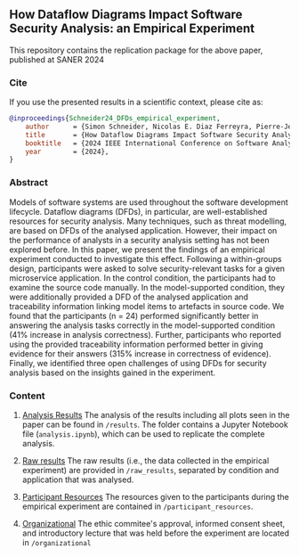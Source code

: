 ## How Dataflow Diagrams Impact Software Security Analysis: an Empirical Experiment
This repository contains the replication package for the above paper, published at SANER 2024


### Cite
If you use the presented results in a scientific context, please cite as:

```bibtex
@inproceedings{Schneider24_DFDs_empirical_experiment,
    author      = {Simon Schneider, Nicolas E. Diaz Ferreyra, Pierre-Jean Queval, Georg Simhandl, Uwe Zdun, Riccardo Scandariato},
    title       = {How Dataflow Diagrams Impact Software Security Analysis: an Empirical Experiment},
    booktitle   = {2024 IEEE International Conference on Software Analysis, Evolution and Reengineering (SANER)}, 
    year        = {2024},
}
```


### Abstract 
Models of software systems are used throughout the software development lifecycle. Dataflow diagrams (DFDs), in particular, are well-established resources for security analysis. Many techniques, such as threat modelling, are based on DFDs of the analysed application. However, their impact on the performance of analysts in a security analysis setting has not been explored before. In this paper, we present the findings of an empirical experiment conducted to investigate this effect. Following a within-groups design, participants were asked to solve security-relevant tasks for a given microservice application. In the control condition, the participants had to examine the source code manually. In the model-supported condition, they were additionally provided a DFD of the analysed application and traceability information linking model items to artefacts in source code. We found that the participants (n = 24) performed significantly better in answering the analysis tasks correctly in the model-supported condition (41% increase in analysis correctness). Further, participants who reported using the provided traceability information performed better in giving evidence for their answers (315% increase in correctness of evidence). Finally, we identified three open challenges of using DFDs for security analysis based on the insights gained in the experiment.

### Content

1. [Analysis Results](https://github.com/tuhh-softsec/empirical_study_dfds/tree/main/results) The analysis of the results including all plots seen in the paper can be found in ```/results```. The folder contains a Jupyter Notebook file (```analysis.ipynb```), which can be used to replicate the complete analysis.

2. [Raw results](https://github.com/tuhh-softsec/empirical_study_dfds/tree/main/raw_results) The raw results (i.e., the data collected in the empirical experiment) are provided in ```/raw_results```, separated by condition and application that was analysed.

3. [Participant Resources](https://github.com/tuhh-softsec/empirical_study_dfds/tree/main/participant_resources) The resources given to the participants during the empirical experiment are contained in ```/participant_resources```.

4. [Organizational](https://github.com/tuhh-softsec/empirical_study_dfds/tree/main/organizational) The ethic commitee's approval, informed consent sheet, and introductory lecture that was held before the experiment are located in ```/organizational```


